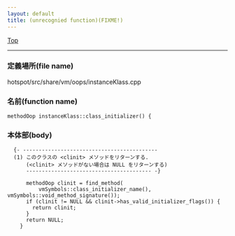 ```yaml
---
layout: default
title: (unrecognied function)(FIXME!)
---
```

[Top](../index.html)

--- 
### 定義場所(file name)
hotspot/src/share/vm/oops/instanceKlass.cpp

### 名前(function name)
```
methodOop instanceKlass::class_initializer() {
```

### 本体部(body)
```
  {- -------------------------------------------
  (1) このクラスの <clinit> メソッドをリターンする.
      (<clinit> メソッドがない場合は NULL をリターンする)
      ---------------------------------------- -}

	  methodOop clinit = find_method(
	      vmSymbols::class_initializer_name(), vmSymbols::void_method_signature());
	  if (clinit != NULL && clinit->has_valid_initializer_flags()) {
	    return clinit;
	  }
	  return NULL;
	}
	
```


